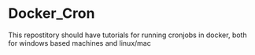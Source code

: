 # Docker_Cron
This repostitory should have tutorials for running cronjobs in docker, both for windows based machines and linux/mac